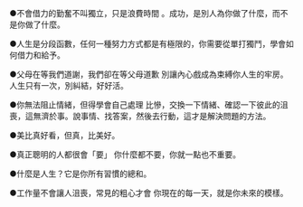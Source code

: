 ●不會借力的勤奮不叫獨立，只是浪費時間 。成功，是別人為你做了什麼，而不是你做了什麼。

●人生是分段函數，任何一種努力方式都是有極限的，你需要從單打獨鬥，學會如何借力和給予。

●父母在等我們道謝，我們卻在等父母道歉 別讓內心戲成為束縛你人生的牢房。人生只有一次，別糾結，好好活。

●你無法阻止情緒，但得學會自己處理 比慘，交換一下情緒、確認一下彼此的沮喪，這無濟於事。說事情、找答案，然後去行動，這才是解決問題的方法。

●美比真好看，但真，比美好。

●真正聰明的人都很會「要」 你什麼都不要，你就一點也不重要。

●什麼是人生？它是你所有習慣的總和。

●工作量不會讓人沮喪，常見的粗心才會 你現在的每一天，就是你未來的模樣。
